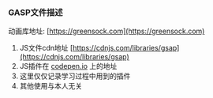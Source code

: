 ### GASP文件描述动画库地址: [https://greensock.com](https://greensock.com)1. JS文件cdn地址 [https://cdnjs.com/libraries/gsap](https://cdnjs.com/libraries/gsap)2. JS插件在 [codepen.io](http://codepen.io/GreenSock/pen/OPqpRJ) 上的地址3. 这里仅仅记录学习过程中用到的插件4. 其他使用与本人无关